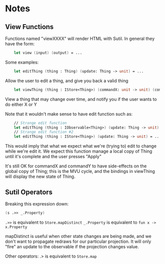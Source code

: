 # Notes

## View Functions

Functions named "viewXXXX" will render HTML with Sutil. In general they have the form:

```fs
    let view (input) (output) = ...
```

Some examples:

```fs
    let editThing (thing : Thing) (update: Thing -> unit) = ...
```

Allow the user to edit a thing, and give you back a valid thing

```fs
    let viewThing (thing : IStore<Thing>) (commandX: unit -> unit) (commandY: unit -> unit) = ...
```

View a thing that may change over time, and notify you if the user wants to do either X or Y

Note that it wouldn't make sense to have edit function such as:

```fs
    // Strange edit function
    let editThing (thing : IObservable<Thing>) (update: Thing -> unit) = ...
    // Strange edit function #2
    let editThing (thing : IStore<Thing>) (update: Thing -> unit) = ...
```

This would imply that what we expect what we're (trying to) edit to change while we're edit it. We expect this
function manage a local copy of Thing until it's complete and the user presses "Apply"

It's still OK for commandX and commandY to have side-effects on the global copy of Thing; this is the MVU cycle, and 
the bindings in viewThing will display the new state of Thing.

## Sutil Operators

 Breaking this expression down:
```fs
(s .>> _.Property)
```

`.>>`        is equivalent to `Store.mapDistinct`
`_.Property` is equivalent to `fun x -> x.Property`

 mapDistinct is useful when other state changes are being made, and we don't 
 want to propagate redraws for our particular projection. It will only "fire" 
 an update to the observable if the projection changes value.

 Other operators:
 .>         is equivalent to `Store.map`


